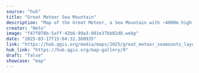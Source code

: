 ```yaml
---
source: "hub"
title: "Great Meteor Sea Mountain"
description: "Map of the Great Meteor, a Sea Mountain with ~4000m high, nearby the Azores Island.\r\nThe Layout template is from the Layout Loader Plugin\r\n\r\nThe major exercise of this map was the ability to put bathymetic contours labels following a line from an helper layer called labels, instead of randomly place along the contours.\r\n\r\nThis was the expression used on the labels placement geometry generator.\r\n\r\n    coalesce(\r\n\taggregate(\r\n\t\t'labels', -- layer\r\n\t\t'collect', -- aggregate type\r\n\t\tintersection(\r\n\t\t\tbuffer($geometry,3000),\r\n\t\t\tgeometry(@parent)\r\n\t\t), -- Expression\r\n\t\tintersects(\r\n\t\t\t$geometry,\r\n\t\t\tgeometry(@parent)\r\n\t\t) -- Filter\r\n\t),\r\n\t$geometry\r\n    )\r\n\r\n\r\nData: GEBCO (https://www.gebco.net/data_and_products/gridded_bathymetry_data/)"
creator: "Neto"
image: "f47f070b-5aff-42b6-99a3-801e37bb82d8.webp"
date: "2025-03-17T15:04:32.360935"
link: "https://hub.qgis.org/media/maps/2025/great_meteor_seamounts_layout.png"
hub_link: "https://hub.qgis.org/map-gallery/9"
draft: "false"
showcase: "map"
---
```

